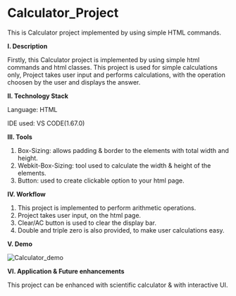 # Calculator_Project

This is Calculator project implemented by using simple HTML commands.


**I. Description**

Firstly, this Calculator project is implemented by using simple html commands and html classes. This project is used for simple calculations only, Project takes user 
input and performs calculations, with the operation choosen by the user and displays the answer. 


**II. Technology Stack**

Language: HTML

IDE used: VS CODE(1.67.0)


**III. Tools**

1. Box-Sizing: allows padding & border to the elements with total width and height.
2. Webkit-Box-Sizing: tool used to calculate the width & height of the elements.
3. Button: used to create clickable option to your html page.

**IV. Workflow**

1. This project is implemented to perform arithmetic operations.
2. Project takes user input, on the html page.
3. Clear/AC button is used to clear the display bar.
4. Double and triple zero is also provided, to make user calculations easy.

**V. Demo**

![Calculator_demo](https://user-images.githubusercontent.com/99798157/169758115-7c2374ae-4567-4928-835a-1f03477a4b57.JPG)




**VI. Application & Future enhancements**

This project can be enhanced with scientific calculator & with interactive UI.



